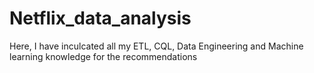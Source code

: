 # Netflix_data_analysis
Here, I have inculcated all my ETL, CQL, Data Engineering and Machine learning knowledge for the recommendations
